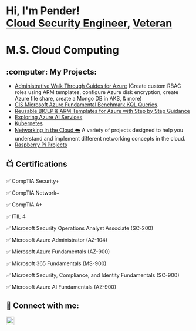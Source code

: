 <h1>Hi, I'm Pender! <br/><a href="https://github.com/apsessoms">Cloud Security Engineer</a>, <a href="https://www.linkedin.com/in/pendersessoms/">Veteran</a> <h1> M.S. Cloud Computing

<h2>:computer: My Projects:</h2>

- [Administrative Walk Through Guides for Azure](https://github.com/apsessoms/AzureCustomRBACRole) (Create custom RBAC roles using ARM templates, configure Azure disk encryption, create Azure file share, create a Mongo DB in AKS, & more)
- [CIS Microsoft Azure Fundamental Benchmark KQL Queries](https://github.com/apsessoms/AzureKQLBenchmarks).
- [Reusable BICEP & ARM Templates for Azure with Step by Step Guidance](https://github.com/apsessoms/DevOps)
- [Exploring Azure AI Services](https://github.com/apsessoms/AzureAI)
- [Kubernetes](https://github.com/apsessoms/Containers-K8s)
- [Networking in the Cloud ☁️](https://github.com/apsessoms/Networking) A variety of projects designed to help you understand and implement different networking concepts in the cloud. 
- [Raspberry Pi Projects](https://github.com/apsessoms/RaspberryPiProjects) 

<h2>📺 Certifications</h2>

:white_check_mark: CompTIA Security+

:white_check_mark: CompTIA Network+

:white_check_mark: CompTIA A+

:white_check_mark: ITIL 4

:white_check_mark: Microsoft Security Operations Analyst Associate (SC-200)

:white_check_mark: Microsoft Azure Administrator (AZ-104)

:white_check_mark: Microsoft Azure Fundamentals (AZ-900)

:white_check_mark: Microsoft 365 Fundamentals (MS-900)

:white_check_mark: Microsoft Security, Compliance, and Identity Fundamentals (SC-900)

:white_check_mark: Microsoft Azure AI Fundamentals (AZ-900)

<h2> 🤳 Connect with me:</h2>

[<img align="left" alt="PenderSessoms | LinkedIn" width="22px" src="https://cdn.jsdelivr.net/npm/simple-icons@v3/icons/linkedin.svg" />][linkedin]

[linkedin]: https://www.linkedin.com/in/pendersessoms/

<!--
**joshmadakor1/joshmadakor1** is a ✨ _special_ ✨ repository because its `README.md` (this file) appears on your GitHub profile.

Here are some ideas to get you started:

- 🔭 I’m currently working on ...
- 🌱 I’m currently learning ...
- 👯 I’m looking to collaborate on ...
- 🤔 I’m looking for help with ...
- 💬 Ask me about ...
- 📫 How to reach me: ...
- 😄 Pronouns: ...
- ⚡ Fun fact: ...
-->
